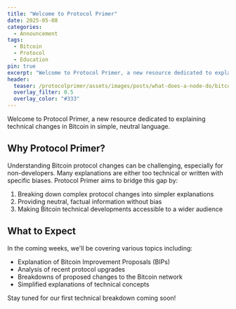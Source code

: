 ```yaml
---
title: "Welcome to Protocol Primer"
date: 2025-05-08
categories:
  - Announcement
tags:
  - Bitcoin
  - Protocol
  - Education
pin: true
excerpt: "Welcome to Protocol Primer, a new resource dedicated to explaining technical changes in Bitcoin in simple, neutral language."
header:
  teaser: /protocolprimer/assets/images/posts/what-does-a-node-do/bitcoin-nodes.png
  overlay_filter: 0.5
  overlay_color: "#333"
---
```


Welcome to Protocol Primer, a new resource dedicated to explaining technical changes in Bitcoin in simple, neutral language.

## Why Protocol Primer?

Understanding Bitcoin protocol changes can be challenging, especially for non-developers. Many explanations are either too technical or written with specific biases. Protocol Primer aims to bridge this gap by:

1. Breaking down complex protocol changes into simpler explanations
2. Providing neutral, factual information without bias
3. Making Bitcoin technical developments accessible to a wider audience

## What to Expect

In the coming weeks, we'll be covering various topics including:

- Explanation of Bitcoin Improvement Proposals (BIPs)
- Analysis of recent protocol upgrades
- Breakdowns of proposed changes to the Bitcoin network
- Simplified explanations of technical concepts

Stay tuned for our first technical breakdown coming soon! 